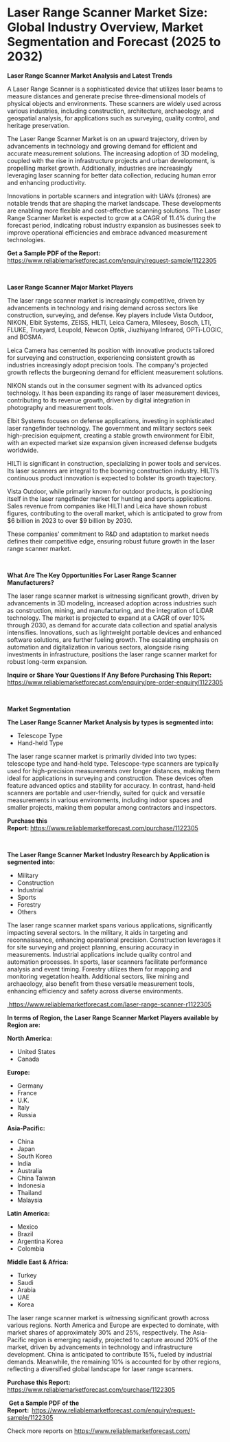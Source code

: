 <p><h1>Laser Range Scanner Market Size: Global Industry Overview, Market Segmentation and Forecast (2025 to 2032)</h1></p><p><strong>Laser Range Scanner Market Analysis and Latest Trends</strong></p>
<p><p>A Laser Range Scanner is a sophisticated device that utilizes laser beams to measure distances and generate precise three-dimensional models of physical objects and environments. These scanners are widely used across various industries, including construction, architecture, archaeology, and geospatial analysis, for applications such as surveying, quality control, and heritage preservation. </p><p>The Laser Range Scanner Market is on an upward trajectory, driven by advancements in technology and growing demand for efficient and accurate measurement solutions. The increasing adoption of 3D modeling, coupled with the rise in infrastructure projects and urban development, is propelling market growth. Additionally, industries are increasingly leveraging laser scanning for better data collection, reducing human error and enhancing productivity.</p><p>Innovations in portable scanners and integration with UAVs (drones) are notable trends that are shaping the market landscape. These developments are enabling more flexible and cost-effective scanning solutions. The Laser Range Scanner Market is expected to grow at a CAGR of 11.4% during the forecast period, indicating robust industry expansion as businesses seek to improve operational efficiencies and embrace advanced measurement technologies.</p></p>
<p><strong>Get a Sample PDF of the Report:&nbsp;</strong> <a href="https://www.reliablemarketforecast.com/enquiry/request-sample/1122305?utm_campaign=3452&utm_medium=2&utm_source=Github&utm_content=ia&utm_term=11042025&utm_id=laser-range-scanner">https://www.reliablemarketforecast.com/enquiry/request-sample/1122305</a></p>
<p>&nbsp;</p>
<p><strong>Laser Range Scanner Major Market Players</strong></p>
<p><p>The laser range scanner market is increasingly competitive, driven by advancements in technology and rising demand across sectors like construction, surveying, and defense. Key players include Vista Outdoor, NIKON, Elbit Systems, ZEISS, HILTI, Leica Camera, Mileseey, Bosch, LTI, FLUKE, Trueyard, Leupold, Newcon Optik, Jiuzhiyang Infrared, OPTi-LOGIC, and BOSMA. </p><p>Leica Camera has cemented its position with innovative products tailored for surveying and construction, experiencing consistent growth as industries increasingly adopt precision tools. The company's projected growth reflects the burgeoning demand for efficient measurement solutions.</p><p>NIKON stands out in the consumer segment with its advanced optics technology. It has been expanding its range of laser measurement devices, contributing to its revenue growth, driven by digital integration in photography and measurement tools.</p><p>Elbit Systems focuses on defense applications, investing in sophisticated laser rangefinder technology. The government and military sectors seek high-precision equipment, creating a stable growth environment for Elbit, with an expected market size expansion given increased defense budgets worldwide.</p><p>HILTI is significant in construction, specializing in power tools and services. Its laser scanners are integral to the booming construction industry. HILTI’s continuous product innovation is expected to bolster its growth trajectory.</p><p>Vista Outdoor, while primarily known for outdoor products, is positioning itself in the laser rangefinder market for hunting and sports applications. Sales revenue from companies like HILTI and Leica have shown robust figures, contributing to the overall market, which is anticipated to grow from $6 billion in 2023 to over $9 billion by 2030.</p><p>These companies' commitment to R&D and adaptation to market needs defines their competitive edge, ensuring robust future growth in the laser range scanner market.</p></p>
<p>&nbsp;</p>
<p><strong>What Are The Key Opportunities For Laser Range Scanner Manufacturers?</strong></p>
<p><p>The laser range scanner market is witnessing significant growth, driven by advancements in 3D modeling, increased adoption across industries such as construction, mining, and manufacturing, and the integration of LiDAR technology. The market is projected to expand at a CAGR of over 10% through 2030, as demand for accurate data collection and spatial analysis intensifies. Innovations, such as lightweight portable devices and enhanced software solutions, are further fueling growth. The escalating emphasis on automation and digitalization in various sectors, alongside rising investments in infrastructure, positions the laser range scanner market for robust long-term expansion.</p></p>
<p><strong>Inquire or Share Your Questions If Any Before Purchasing This Report:</strong> <a href="https://www.reliablemarketforecast.com/enquiry/pre-order-enquiry/1122305?utm_campaign=3452&utm_medium=2&utm_source=Github&utm_content=ia&utm_term=11042025&utm_id=laser-range-scanner">https://www.reliablemarketforecast.com/enquiry/pre-order-enquiry/1122305</a></p>
<p>&nbsp;</p>
<p><strong>Market Segmentation</strong></p>
<p><strong>The Laser Range Scanner Market Analysis by types is segmented into:</strong></p>
<p><ul><li>Telescope Type</li><li>Hand-held Type</li></ul></p>
<p><p>The laser range scanner market is primarily divided into two types: telescope type and hand-held type. Telescope-type scanners are typically used for high-precision measurements over longer distances, making them ideal for applications in surveying and construction. These devices often feature advanced optics and stability for accuracy. In contrast, hand-held scanners are portable and user-friendly, suited for quick and versatile measurements in various environments, including indoor spaces and smaller projects, making them popular among contractors and inspectors.</p></p>
<p><strong>Purchase this Report:&nbsp;</strong><a href="https://www.reliablemarketforecast.com/purchase/1122305?utm_campaign=3452&utm_medium=2&utm_source=Github&utm_content=ia&utm_term=11042025&utm_id=laser-range-scanner">https://www.reliablemarketforecast.com/purchase/1122305</a></p>
<p>&nbsp;</p>
<p><strong>The Laser Range Scanner Market Industry Research by Application is segmented into:</strong></p>
<p><ul><li>Military</li><li>Construction</li><li>Industrial</li><li>Sports</li><li>Forestry</li><li>Others</li></ul></p>
<p><p>The laser range scanner market spans various applications, significantly impacting several sectors. In the military, it aids in targeting and reconnaissance, enhancing operational precision. Construction leverages it for site surveying and project planning, ensuring accuracy in measurements. Industrial applications include quality control and automation processes. In sports, laser scanners facilitate performance analysis and event timing. Forestry utilizes them for mapping and monitoring vegetation health. Additional sectors, like mining and archaeology, also benefit from these versatile measurement tools, enhancing efficiency and safety across diverse environments.</p></p>
<p><a href="https://www.reliablemarketforecast.com/laser-range-scanner-r1122305?utm_campaign=3452&utm_medium=2&utm_source=Github&utm_content=ia&utm_term=11042025&utm_id=laser-range-scanner">&nbsp;https://www.reliablemarketforecast.com/laser-range-scanner-r1122305</a></p>
<p><strong>In terms of Region, the Laser Range Scanner Market Players available by Region are:</strong></p>
<p>
    <p> <strong> North America: </strong>
        <ul>
            <li>United States</li>
            <li>Canada</li>
        </ul>
        </p> 
    <p> <strong> Europe: </strong>
        <ul>
            <li>Germany</li>
            <li>France</li>
            <li>U.K.</li>
            <li>Italy</li>
            <li>Russia</li>
        </ul>
        </p> 
    <p> <strong> Asia-Pacific: </strong>
        <ul>
            <li>China</li>
            <li>Japan</li>
            <li>South Korea</li>
            <li>India</li>
            <li>Australia</li>
            <li>China Taiwan</li>
            <li>Indonesia</li>
            <li>Thailand</li>
            <li>Malaysia</li>
        </ul>
        </p> 
    <p> <strong> Latin America: </strong>
        <ul>
            <li>Mexico</li>
            <li>Brazil</li>
            <li>Argentina Korea</li>
            <li>Colombia</li>
        </ul>
        </p> 
    <p> <strong> Middle East & Africa: </strong>
        <ul>
            <li>Turkey</li>
            <li>Saudi</li>
            <li>Arabia</li>
            <li>UAE</li>
            <li>Korea</li>
        </ul>
    </p>
    </p>
<p><p>The laser range scanner market is witnessing significant growth across various regions. North America and Europe are expected to dominate, with market shares of approximately 30% and 25%, respectively. The Asia-Pacific region is emerging rapidly, projected to capture around 20% of the market, driven by advancements in technology and infrastructure development. China is anticipated to contribute 15%, fueled by industrial demands. Meanwhile, the remaining 10% is accounted for by other regions, reflecting a diversified global landscape for laser range scanners.</p></p>
<p><strong>Purchase this Report: </strong><a href="https://www.reliablemarketforecast.com/purchase/1122305?utm_campaign=3452&utm_medium=2&utm_source=Github&utm_content=ia&utm_term=11042025&utm_id=laser-range-scanner">https://www.reliablemarketforecast.com/purchase/1122305</a></p>
<p>&nbsp;<strong>Get a Sample PDF of the Report:&nbsp;&nbsp;</strong><a href="https://www.reliablemarketforecast.com/enquiry/request-sample/1122305?utm_campaign=3452&utm_medium=2&utm_source=Github&utm_content=ia&utm_term=11042025&utm_id=laser-range-scanner">https://www.reliablemarketforecast.com/enquiry/request-sample/1122305</a></p>
<p><strong></strong></p>
<p>Check more reports on <a href="https://www.reliablemarketforecast.com/?utm_campaign=3452&utm_medium=2&utm_source=Github&utm_content=ia&utm_term=11042025&utm_id=laser-range-scanner">https://www.reliablemarketforecast.com/</a></p>